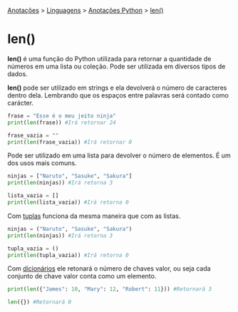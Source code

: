 <link rel="stylesheet" type="text/css" href="../../CSS/dark-theme.css">

[Anotações](../../) > [Linguagens](../Index.md) > [Anotações Python](./Index.md) > [len()](./Len.md)

# len()

**len()** é uma função do Python utilizada para retornar a quantidade de números em uma lista ou coleção. Pode ser utilizada em diversos tipos de dados. 

**len()** pode ser utilizado em strings e ela devolverá o número de caracteres dentro dela. Lembrando que os espaços entre palavras será contado como carácter.

```python
frase = "Esse é o meu jeito ninja"
print(len(frase)) #Irá retornar 24

frase_vazia = ""
print(len(frase_vazia)) #Irá retornar 0
```

Pode ser utilizado em uma lista para devolver o número de elementos. É um dos usos mais comuns.

```python
ninjas = ["Naruto", "Sasuke", "Sakura"]
print(len(ninjas)) #Irá retorna 3

lista_vazia = []
print(len(lista_vazia)) #Irá retorna 0
```

Com [tuplas](./Tuple.md) funciona da mesma maneira que com as listas.

```python
ninjas = ("Naruto", "Sasuke", "Sakura")
print(len(ninjas)) #Irá retorna 3

tupla_vazia = ()
print(len(tupla_vazia)) #Irá retorna 0
```

Com [dicionários](./Dict.md) ele retonará o número de chaves valor, ou seja cada conjunto de chave valor conta como um elemento.

```python
print(len({"James": 10, "Mary": 12, "Robert": 11})) #Retornará 3

len({}) #Retornará 0
```